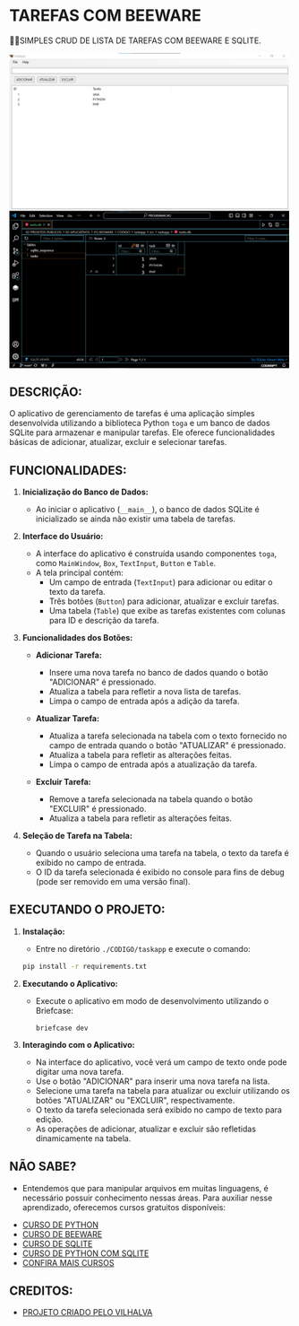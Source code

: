 # TAREFAS COM BEEWARE
👨‍🏫SIMPLES CRUD DE LISTA DE TAREFAS COM BEEWARE E SQLITE.

<img src="./IMAGENS/FOTO_1.png" align="center" width="500"> <br>
<img src="./IMAGENS/FOTO_2.png" align="center" width="500"> <br>

## DESCRIÇÃO:
O aplicativo de gerenciamento de tarefas é uma aplicação simples desenvolvida utilizando a biblioteca Python `toga` e um banco de dados SQLite para armazenar e manipular tarefas. Ele oferece funcionalidades básicas de adicionar, atualizar, excluir e selecionar tarefas.

## FUNCIONALIDADES:
1. **Inicialização do Banco de Dados:**
   - Ao iniciar o aplicativo (`__main__`), o banco de dados SQLite é inicializado se ainda não existir uma tabela de tarefas.

2. **Interface do Usuário:**
   - A interface do aplicativo é construída usando componentes `toga`, como `MainWindow`, `Box`, `TextInput`, `Button` e `Table`.
   - A tela principal contém:
     - Um campo de entrada (`TextInput`) para adicionar ou editar o texto da tarefa.
     - Três botões (`Button`) para adicionar, atualizar e excluir tarefas.
     - Uma tabela (`Table`) que exibe as tarefas existentes com colunas para ID e descrição da tarefa.

3. **Funcionalidades dos Botões:**
   - **Adicionar Tarefa:**
     - Insere uma nova tarefa no banco de dados quando o botão "ADICIONAR" é pressionado.
     - Atualiza a tabela para refletir a nova lista de tarefas.
     - Limpa o campo de entrada após a adição da tarefa.

   - **Atualizar Tarefa:**
     - Atualiza a tarefa selecionada na tabela com o texto fornecido no campo de entrada quando o botão "ATUALIZAR" é pressionado.
     - Atualiza a tabela para refletir as alterações feitas.
     - Limpa o campo de entrada após a atualização da tarefa.

   - **Excluir Tarefa:**
     - Remove a tarefa selecionada na tabela quando o botão "EXCLUIR" é pressionado.
     - Atualiza a tabela para refletir as alterações feitas.

4. **Seleção de Tarefa na Tabela:**
   - Quando o usuário seleciona uma tarefa na tabela, o texto da tarefa é exibido no campo de entrada.
   - O ID da tarefa selecionada é exibido no console para fins de debug (pode ser removido em uma versão final).

## EXECUTANDO O PROJETO:
1. **Instalação:**
   - Entre no diretório `./CODIGO/taskapp` e execute o comando:

   ```bash
   pip install -r requirements.txt
   ```

2. **Executando o Aplicativo:**
   - Execute o aplicativo em modo de desenvolvimento utilizando o Briefcase:
     ```
     briefcase dev
     ```

3. **Interagindo com o Aplicativo:**
   - Na interface do aplicativo, você verá um campo de texto onde pode digitar uma nova tarefa.
   - Use o botão "ADICIONAR" para inserir uma nova tarefa na lista.
   - Selecione uma tarefa na tabela para atualizar ou excluir utilizando os botões "ATUALIZAR" ou "EXCLUIR", respectivamente.
   - O texto da tarefa selecionada será exibido no campo de texto para edição.
   - As operações de adicionar, atualizar e excluir são refletidas dinamicamente na tabela.

## NÃO SABE?
- Entendemos que para manipular arquivos em muitas linguagens, é necessário possuir conhecimento nessas áreas. Para auxiliar nesse aprendizado, oferecemos cursos gratuitos disponíveis:
* [CURSO DE PYTHON](https://github.com/VILHALVA/CURSO-DE-PYTHON)
* [CURSO DE BEEWARE](https://github.com/VILHALVA/CURSO-DE-BEEWARE)
* [CURSO DE SQLITE](https://github.com/VILHALVA/CURSO-DE-SQLITE)
* [CURSO DE PYTHON COM SQLITE](https://github.com/VILHALVA/CURSO-DE-PYTHON-COM-SQLITE)
* [CONFIRA MAIS CURSOS](https://github.com/VILHALVA?tab=repositories&q=+topic:CURSO)

## CREDITOS:
- [PROJETO CRIADO PELO VILHALVA](https://github.com/VILHALVA)




